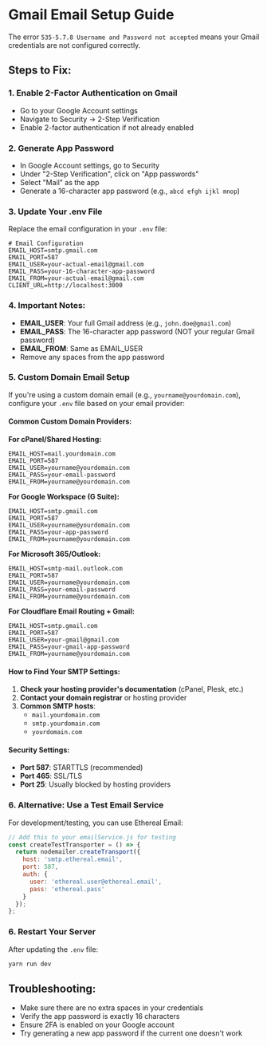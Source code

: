 # Gmail Email Setup Guide

The error `535-5.7.8 Username and Password not accepted` means your Gmail credentials are not configured correctly.

## Steps to Fix:

### 1. Enable 2-Factor Authentication on Gmail
- Go to your Google Account settings
- Navigate to Security → 2-Step Verification
- Enable 2-factor authentication if not already enabled

### 2. Generate App Password
- In Google Account settings, go to Security
- Under "2-Step Verification", click on "App passwords"
- Select "Mail" as the app
- Generate a 16-character app password (e.g., `abcd efgh ijkl mnop`)

### 3. Update Your .env File
Replace the email configuration in your `.env` file:

```env
# Email Configuration
EMAIL_HOST=smtp.gmail.com
EMAIL_PORT=587
EMAIL_USER=your-actual-email@gmail.com
EMAIL_PASS=your-16-character-app-password
EMAIL_FROM=your-actual-email@gmail.com
CLIENT_URL=http://localhost:3000
```

### 4. Important Notes:
- **EMAIL_USER**: Your full Gmail address (e.g., `john.doe@gmail.com`)
- **EMAIL_PASS**: The 16-character app password (NOT your regular Gmail password)
- **EMAIL_FROM**: Same as EMAIL_USER
- Remove any spaces from the app password

### 5. Custom Domain Email Setup
If you're using a custom domain email (e.g., `yourname@yourdomain.com`), configure your `.env` file based on your email provider:

#### Common Custom Domain Providers:

**For cPanel/Shared Hosting:**
```env
EMAIL_HOST=mail.yourdomain.com
EMAIL_PORT=587
EMAIL_USER=yourname@yourdomain.com
EMAIL_PASS=your-email-password
EMAIL_FROM=yourname@yourdomain.com
```

**For Google Workspace (G Suite):**
```env
EMAIL_HOST=smtp.gmail.com
EMAIL_PORT=587
EMAIL_USER=yourname@yourdomain.com
EMAIL_PASS=your-app-password
EMAIL_FROM=yourname@yourdomain.com
```

**For Microsoft 365/Outlook:**
```env
EMAIL_HOST=smtp-mail.outlook.com
EMAIL_PORT=587
EMAIL_USER=yourname@yourdomain.com
EMAIL_PASS=your-email-password
EMAIL_FROM=yourname@yourdomain.com
```

**For Cloudflare Email Routing + Gmail:**
```env
EMAIL_HOST=smtp.gmail.com
EMAIL_PORT=587
EMAIL_USER=your-gmail@gmail.com
EMAIL_PASS=your-gmail-app-password
EMAIL_FROM=yourname@yourdomain.com
```

#### How to Find Your SMTP Settings:
1. **Check your hosting provider's documentation** (cPanel, Plesk, etc.)
2. **Contact your domain registrar** or hosting provider
3. **Common SMTP hosts**:
   - `mail.yourdomain.com`
   - `smtp.yourdomain.com`
   - `yourdomain.com`

#### Security Settings:
- **Port 587**: STARTTLS (recommended)
- **Port 465**: SSL/TLS
- **Port 25**: Usually blocked by hosting providers

### 6. Alternative: Use a Test Email Service
For development/testing, you can use Ethereal Email:

```javascript
// Add this to your emailService.js for testing
const createTestTransporter = () => {
  return nodemailer.createTransport({
    host: 'smtp.ethereal.email',
    port: 587,
    auth: {
      user: 'ethereal.user@ethereal.email',
      pass: 'ethereal.pass'
    }
  });
};
```

### 6. Restart Your Server
After updating the `.env` file:
```bash
yarn run dev
```

## Troubleshooting:
- Make sure there are no extra spaces in your credentials
- Verify the app password is exactly 16 characters
- Ensure 2FA is enabled on your Google account
- Try generating a new app password if the current one doesn't work
